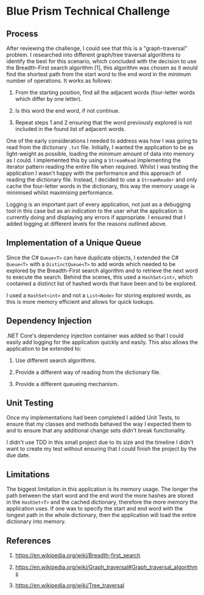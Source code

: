 # Blue Prism Technical Challenge

## Process

After reviewing the challenge, I could see that this is a "graph-traversal" problem. I researched into different graph/tree traversal algorithms to identify the best for this scenario, which concluded with the decision to use the Breadth-First search algorithm [1], this algorithm was chosen as it would find the shortest path from the start word to the end word in the minimum number of operations. It works as follows:

1. From the starting position, find all the adjacent words (four-letter words which differ by one letter).

2. Is this word the end word, if not continue.

3. Repeat steps 1 and 2 ensuring that the word previously explored is not included in the found list of adjacent words.

One of the early considerations I needed to address was how I was going to read from the dictionary `.txt` file. Initially, I wanted the application to be as light-weight as possible, loading the minimum amount of data into memory as I could. I implemented this by using a `StreamRead` implementing the iterator pattern reading the entire file when required. Whilst I was testing the application I wasn't happy with the performance and this approach of reading the dictionary file. Instead, I decided to use a `StreamReader` and only cache the four-letter words in the dictionary, this way the memory usage is minimised whilst maximising performance.  

Logging is an important part of every application, not just as a debugging tool in this case but as an indication to the user what the application is currently doing and displaying any errors if appropriate. I ensured that I added logging at different levels for the reasons outlined above.

## Implementation of a Unique Queue

Since the C# `Queue<T>` can have duplicate objects, I extended the C# `Queue<T>` with a `DistinctQueue<T>` to add words which needed to be explored by the Breadth-First search algorithm and to retrieve the next word to execute the search. Behind the scenes, this used a `HashSet<int>`, which contained a distinct list of hashed words that have been and to be explored.

I used a `HashSet<int>` and not a `List<Node>` for storing explored words, as this is more memory efficient and allows for quick lookups.

## Dependency Injection

.NET Core's dependency injection container was added so that I could easily add logging for the application quickly and easily. This also allows the application to be extended to:

1. Use different search algorithms.

2. Provide a different way of reading from the dictionary file.

3. Provide a different queueing mechanism.

## Unit Testing

Once my implementations had been completed I added Unit Tests, to ensure that my classes and methods behaved the way I expected them to and to ensure that any additional change sets didn't break functionality.

I didn't use TDD in this small project due to its size and the timeline I didn't want to create my test without ensuring that I could finish the project by the due date.

## Limitations

The biggest limitation in this application is its memory usage. The longer the path between the start word and the end word the more hashes are stored in the `HashSet<T>` and the cached dictionary, therefore the more memory the application uses. If one was to specify the start and end word with the longest path in the whole dictionary, then the application will load the entire dictionary into memory.

## References

1. https://en.wikipedia.org/wiki/Breadth-first_search

2. https://en.wikipedia.org/wiki/Graph_traversal#Graph_traversal_algorithms

3. https://en.wikipedia.org/wiki/Tree_traversal